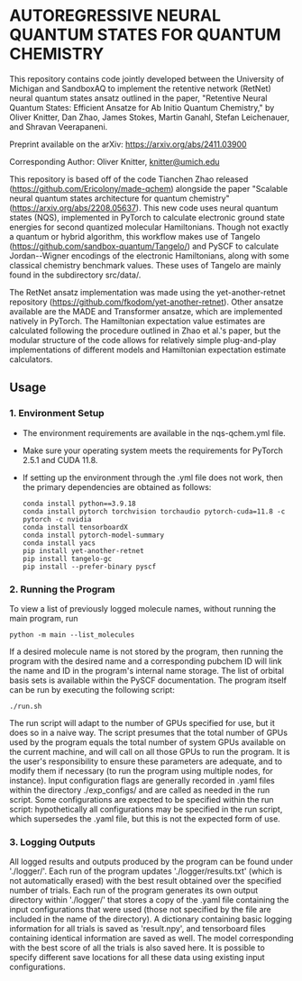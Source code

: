 # AUTOREGRESSIVE NEURAL QUANTUM STATES FOR QUANTUM CHEMISTRY

This repository contains code jointly developed between the University of Michigan and SandboxAQ to implement the retentive network (RetNet) neural quantum states ansatz outlined in the paper, "Retentive Neural Quantum States: Efficient Ansatze for Ab Initio Quantum Chemistry," by Oliver Knitter, Dan Zhao, James Stokes, Martin Ganahl, Stefan Leichenauer, and Shravan Veerapaneni.

Preprint available on the arXiv: https://arxiv.org/abs/2411.03900

Corresponding Author: Oliver Knitter, knitter@umich.edu

This repository is based off of the code Tianchen Zhao released (https://github.com/Ericolony/made-qchem) alongside the paper "Scalable neural quantum states architecture for quantum chemistry" (https://arxiv.org/abs/2208.05637). This new code uses neural quantum states (NQS), implemented in PyTorch to calculate electronic ground state energies for second quantized molecular Hamiltonians. Though not exactly a quantum or hybrid algorithm, this workflow makes use of Tangelo (https://github.com/sandbox-quantum/Tangelo/) and PySCF to calculate Jordan--Wigner encodings of the electronic Hamiltonians, along with some classical chemistry benchmark values. These uses of Tangelo are mainly found in the subdirectory src/data/.

The RetNet ansatz implementation was made using the yet-another-retnet repository (https://github.com/fkodom/yet-another-retnet). Other ansatze available are the MADE and Transformer ansatze, which are implemented natively in PyTorch. The Hamiltonian expectation value estimates are calculated following the procedure outlined in Zhao et al.'s paper,  but the modular structure of the code allows for relatively simple plug-and-play implementations of different models and Hamiltonian expectation estimate calculators.

## Usage

### 1. Environment Setup

- The environment requirements are available in the nqs-qchem.yml file.

- Make sure your operating system meets the requirements for PyTorch 2.5.1 and CUDA 11.8.

- If setting up the environment through the .yml file does not work, then the primary dependencies are obtained as follows:

    ```
    conda install python==3.9.18
    conda install pytorch torchvision torchaudio pytorch-cuda=11.8 -c pytorch -c nvidia
    conda install tensorboardX
    conda install pytorch-model-summary
    conda install yacs
    pip install yet-another-retnet
    pip install tangelo-gc
    pip install --prefer-binary pyscf
    ```

### 2. Running the Program

To view a list of previously logged molecule names, without running the main program, run

```
python -m main --list_molecules
```

If a desired molecule name is not stored by the program, then running the program with the desired name and a corresponding pubchem ID will link the name and ID in the program's internal name storage. The list of orbital basis sets is available within the PySCF documentation. The program itself can be run by executing the following script:

```
./run.sh
```

The run script will adapt to the number of GPUs specified for use, but it does so in a naive way. The script presumes that the total number of GPUs used by the program equals the total number of system GPUs available on the current machine, and will call on all those GPUs to run the program. It is the user's responsibility to ensure these parameters are adequate, and to modify them if necessary (to run the program using multiple nodes, for instance).
Input configuration flags are generally recorded in .yaml files within the directory ./exp_configs/ and are called as needed in the run script. Some configurations are expected to be specified within the run script: hypothetically all configurations may be specified in the run script, which supersedes the .yaml file, but this is not the expected form of use.

### 3. Logging Outputs
All logged results and outputs produced by the program can be found under './logger/'. Each run of the program updates './logger/results.txt' (which is not automatically erased) with the best result obtained over the specified number of trials. Each run of the program generates its own output directory within './logger/' that stores a copy of the .yaml file containing the input configurations that were used (those not specified by the file are included in the name of the directory). A dictionary containing basic logging information for all trials is saved as 'result.npy', and tensorboard files containing identical information are saved as well. The model corresponding with the best score of all the trials is also saved here. It is possible to specify different save locations for all these data using existing input configurations.
